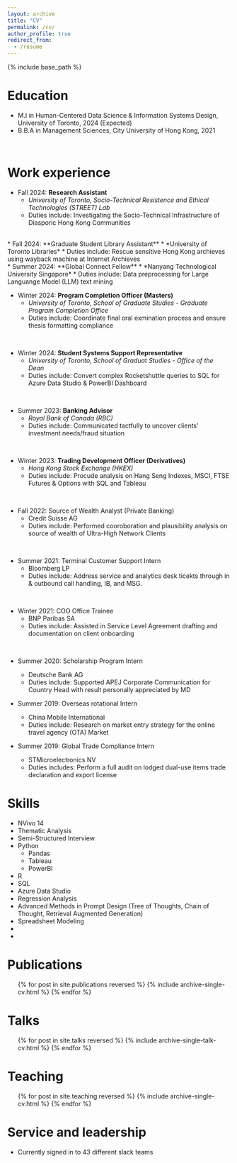 ```yaml
---
layout: archive
title: "CV"
permalink: /cv/
author_profile: true
redirect_from:
  - /resume
---
```


{% include base_path %}

Education
======
* M.I in Human-Centered Data Science & Information Systems Design, University of Toronto, 2024 (Expected)
* B.B.A in Management Sciences, City University of Hong Kong, 2021

<br/>

Work experience
======
* Fall 2024: **Research Assistant**
  * *University of Toronto, Socio-Technical Resistence and Ethical Technologies (STREET) Lab*
  * Duties include: Investigating the Socio-Technical Infrastructure of Diasporic Hong Kong Communities

<br/>
* Fall 2024: **Graduate Student Library Assistant**
  * *University of Toronto Libraries*
  * Duties include: Rescue sensitive Hong Kong archieves using wayback machine at Internet Archieves

<br/>
* Summer 2024: **Global Connect Fellow**
  * *Nanyang Technological University Singapore*
  * Duties include: Data preprocessing for Large Languange Model (LLM) text mining
<br/>

* Winter 2024: **Program Completion Officer (Masters)**
  * *University of Toronto, School of Graduate Studies - Graduate Program Completion Office*
  * Duties include: Coordinate final oral exmination process and ensure thesis formatting compliance
<br/>

* Winter 2024: **Student Systems Support Representative**
  * *University of Toronto, School of Graduat Studies -  Office of the Dean*
  * Duties include: Convert complex Rocketshuttle queries to SQL for Azure Data Studio & PowerBI Dashboard
<br/>

* Summer 2023: **Banking Advisor**
  * *Royal Bank of Canada (RBC)*
  * Duties include: Communicated tactfully to uncover clients' investment needs/fraud situation
<br/>

* Winter 2023: **Trading Development Officer (Derivatives)** 
  * *Hong Kong Stock Exchange (HKEX)*
  * Duties include: Procude analysis on Hang Seng Indexes, MSCI, FTSE Futures & Options with SQL and Tableau
<br/>

* Fall 2022: Source of Wealth Analyst (Private Banking)
  * Credit Suisse AG
  * Duties include: Performed cooroboration and plausibility analysis on source of wealth of Ultra-High Network Clients
<br/>

* Summer 2021: Terminal Customer Support Intern
  * Bloomberg LP
  * Duties include: Address service and analytics desk ticekts through in & outbound call handling, IB, and MSG. 
<br/>

* Winter 2021: COO Office Trainee
  * BNP Paribas SA
  * Duties include: Assisted in Service Level Agreement drafting and documentation on client onboarding
<br/>

* Summer 2020: Scholarship Program Intern
  * Deutsche Bank AG
  * Duties include: Supported APEJ Corporate Communication for Country Head with result personally appreciated by MD<br/>

* Summer 2019: Overseas rotational Intern
  * China Mobile International
  * Duties include: Research on market entry strategy for the online travel agency (OTA) Market <br/>

* Summer 2019: Global Trade Compliance Intern
  * STMicroelectronics NV
  * Duties includes: Perform a full audit on lodged dual-use items trade declaration and export license <br/>


Skills
======
* NVivo 14
* Thematic Analysis
* Semi-Structured Interview
* Python 
  * Pandas
  * Tableau
  * PowerBI
* R
* SQL
* Azure Data Studio
* Regression Analysis
* Advanced Methods in Prompt Design (Tree of Thoughts, Chain of Thought, Retrieval Augmented Generation)
* Spreadsheet Modeling
*  
* 


Publications
======
  <ul>{% for post in site.publications reversed %}
    {% include archive-single-cv.html %}
  {% endfor %}</ul>
  
Talks
======
  <ul>{% for post in site.talks reversed %}
    {% include archive-single-talk-cv.html  %}
  {% endfor %}</ul>
  
Teaching
======
  <ul>{% for post in site.teaching reversed %}
    {% include archive-single-cv.html %}
  {% endfor %}</ul>
  
Service and leadership
======
* Currently signed in to 43 different slack teams
